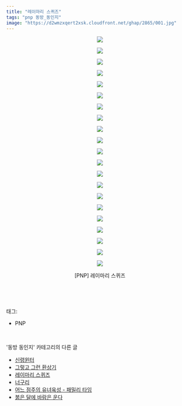 ```yaml
---
title: "레이마리 스퀴즈"
tags: "pnp 동방_동인지"
image: "https://d2wmzxqert2xsk.cloudfront.net/ghap/2865/001.jpg"
---
```

<div class="article">
<p style="text-align: center; clear: none; float: none;"><img src="{{ site.imgserver11 }}/ghap/2865/001.jpg"/></p>
<p style="text-align: center; clear: none; float: none;"><img src="{{ site.imgserver11 }}/ghap/2865/002.jpg"/></p>
<p style="text-align: center; clear: none; float: none;"><img src="{{ site.imgserver11 }}/ghap/2865/003.jpg"/></p>
<p style="text-align: center; clear: none; float: none;"><img src="{{ site.imgserver11 }}/ghap/2865/004.jpg"/></p>
<p style="text-align: center; clear: none; float: none;"><img src="{{ site.imgserver11 }}/ghap/2865/005.jpg"/></p>
<p style="text-align: center; clear: none; float: none;"><img src="{{ site.imgserver11 }}/ghap/2865/006.jpg"/></p>
<p style="text-align: center; clear: none; float: none;"><img src="{{ site.imgserver11 }}/ghap/2865/007.jpg"/></p>
<p style="text-align: center; clear: none; float: none;"><img src="{{ site.imgserver11 }}/ghap/2865/008.jpg"/></p>
<p style="text-align: center; clear: none; float: none;"><img src="{{ site.imgserver11 }}/ghap/2865/009.jpg"/></p>
<p style="text-align: center; clear: none; float: none;"><img src="{{ site.imgserver11 }}/ghap/2865/010.jpg"/></p>
<p style="text-align: center; clear: none; float: none;"><img src="{{ site.imgserver11 }}/ghap/2865/011.jpg"/></p>
<p style="text-align: center; clear: none; float: none;"><img src="{{ site.imgserver11 }}/ghap/2865/012.jpg"/></p>
<p style="text-align: center; clear: none; float: none;"><img src="{{ site.imgserver11 }}/ghap/2865/013.jpg"/></p>
<p style="text-align: center; clear: none; float: none;"><img src="{{ site.imgserver11 }}/ghap/2865/014.jpg"/></p>
<p style="text-align: center; clear: none; float: none;"><img src="{{ site.imgserver11 }}/ghap/2865/015.jpg"/></p>
<p style="text-align: center; clear: none; float: none;"><img src="{{ site.imgserver11 }}/ghap/2865/016.jpg"/></p>
<p style="text-align: center; clear: none; float: none;"><img src="{{ site.imgserver11 }}/ghap/2865/017.jpg"/></p>
<p style="text-align: center; clear: none; float: none;"><img src="{{ site.imgserver11 }}/ghap/2865/018.jpg"/></p>
<p style="text-align: center; clear: none; float: none;"><img src="{{ site.imgserver11 }}/ghap/2865/019.jpg"/></p>
<p style="text-align: center; clear: none; float: none;"><img src="{{ site.imgserver11 }}/ghap/2865/020.jpg"/></p>
<p style="text-align: center; clear: none; float: none;"><img src="{{ site.imgserver11 }}/ghap/2865/021.jpg"/></p>
<p style="text-align: center; clear: none; float: none;">[PNP] 레이마리 스퀴즈</p>
<p><br/></p>
</div><br/>
<div class="tagTrail">
<p>태그: </p>
<ul>
<li>PNP</li>
</ul>
</div><br/>
<div class="another">
<p>'동방 동인지' 카테고리의 다른 글</p>
<ul>
<li><a href="/ghap_2868">신령윈터</a></li>
<li><a href="/ghap_2866">그렇고 그런 환상기</a></li>
<li><a href="/ghap_2865">레이마리 스퀴즈</a></li>
<li><a href="/ghap_2864">너구리</a></li>
<li><a href="/ghap_2863">어느 점주의 유녀육성 - 패밀리 타임</a></li>
<li><a href="/ghap_2862">붉은 달에 바람은 운다</a></li>
</ul>
</div><br/>
<div class="cb_module cb_fluid">
<div class="cb_wrt cb_profile">
</div><!-- commentList close -->
</div><br/>
